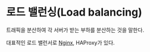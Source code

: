 # 로드 밸런싱(Load balancing)

트래픽을 분산하여 각 서버가 받는 부하를 분산하는 것을 말한다.

대표적인 로드 밸런서로 [Nginx](Nginx.md), HAProxy가 있다. 

